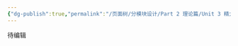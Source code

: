 ```yaml
---
{"dg-publish":true,"permalink":"/页面树/分模块设计/Part 2 理论篇/Unit 3 精力教练的基本方法/","dgPassFrontmatter":true,"noteIcon":"","created":"","updated":""}
---
```


待编辑